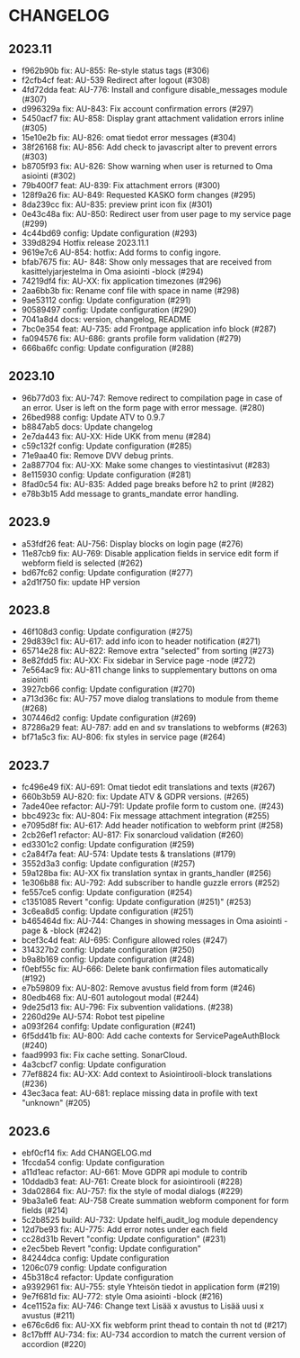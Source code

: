 # CHANGELOG


## 2023.11
- f962b90b fix: AU-855: Re-style status tags (#306)
- f2cfb4cf feat: AU-539 Redirect after logout (#308)
- 4fd72dda feat: AU-776: Install and configure disable_messages module (#307)
- d996329a fix: AU-843: Fix account confirmation errors (#297)
- 5450acf7 fix: AU-858: Display grant attachment validation errors inline (#305)
- 15e10e2b fix: AU-826: omat tiedot error messages (#304)
- 38f26168 fix: AU-856: Add check to javascript alter to prevent errors (#303)
- b8705f93 fix: AU-826: Show warning when user is returned to Oma asiointi (#302)
- 79b400f7 feat: AU-839: Fix attachment errors (#300)
- 128f9a26 fix: AU-849: Requested KASKO form changes (#295)
- 8da239cc fix: AU-835: preview print icon fix (#301)
- 0e43c48a fix: AU-850: Redirect user from user page to my service page (#299)
- 4c44bd69 config: Update configuration (#293)
- 339d8294 Hotfix release 2023.11.1
- 9619e7c6 AU-854: hotfix: Add forms to config ingore.
- bfab7675 fix: AU- 848: Show only messages that are received from kasittelyjarjestelma in Oma asiointi -block (#294)
- 74219df4 fix: AU-XX: fix application timezones (#296)
- 2aa6bb3b fix: Rename conf file with space in name (#298)
- 9ae53112 config: Update configuration (#291)
- 90589497 config: Update configuration (#290)
- 7041a8d4 docs: version, changelog, README
- 7bc0e354 feat: AU-735: add Frontpage application info block (#287)
- fa094576 fix: AU-686: grants profile form validation (#279)
- 666ba6fc config: Update configuration (#288)

## 2023.10
- 96b77d03 fix: AU-747: Remove redirect to compilation page in case of an error. User is left on the form page with error message. (#280)
- 26bed988 config: Update ATV to 0.9.7
- b8847ab5 docs: Update changelog
- 2e7da443 fix: AU-XX: Hide UKK from menu (#284)
- c59c132f config: Update configuration (#285)
- 71e9aa40 fix: Remove DVV debug prints.
- 2a887704 fix: AU-XX: Make some changes to viestintasivut (#283)
- 8e115930 config: Update configuration (#281)
- 8fad0c54 fix: AU-835: Added page breaks before h2 to print (#282)
- e78b3b15 Add message to grants_mandate error handling.


## 2023.9

- a53fdf26 feat: AU-756: Display blocks on login page (#276)
- 11e87cb9 fix: AU-769: Disable application fields in service edit form if webform field is selected (#262)
- bd67fc62 config: Update configuration (#277)
- a2d1f750 fix: update HP version

## 2023.8

- 46f108d3 config: Update configuration (#275)
- 29d839c1 fix: AU-617: add info icon to header notification (#271)
- 65714e28 fix: AU-822: Remove extra "selected" from sorting (#273)
- 8e82fdd5 fix: AU-XX: Fix sidebar in Service page -node (#272)
- 7e564ac9 fix: AU-811 change links to supplementary buttons on oma asiointi
- 3927cb66 config: Update configuration (#270)
- a713d36c fix: AU-757 move dialog translations to module from theme (#268)
- 307446d2 config: Update configuration (#269)
- 87286a29 feat: AU-787: add en and sv translations to webforms (#263)
- bf71a5c3 fix: AU-806: fix styles in service page (#264)

## 2023.7
- fc496e49 fiX: AU-691: Omat tiedot edit translations and texts (#267)
- 660b3b59 AU-820: fix: Update ATV & GDPR versions. (#265)
- 7ade40ee refactor: AU-791: Update profile form to custom one. (#243)
- bbc4923c fix: AU-804: Fix message attachment integration (#255)
- e7095d8f fix: AU-617: Add header notification to webform print (#258)
- 2cb26ef1 refactor: AU-817: Fix sonarcloud validation (#260)
- ed3301c2 config: Update configuration (#259)
- c2a84f7a feat: AU-574: Update tests & translations (#179)
- 3552d3a3 config: Update configuration (#257)
- 59a128ba fix: AU-XX fix translation syntax in grants_handler (#256)
- 1e306b88 fix: AU-792: Add subscriber to handle guzzle errors (#252)
- fe557ce5 config: Update configuration (#254)
- c1351085 Revert "config: Update configuration (#251)" (#253)
- 3c6ea8d5 config: Update configuration (#251)
- b465464d fix: AU-744: Changes in showing messages in Oma asiointi -page & -block (#242)
- bcef3c4d feat: AU-695: Configure allowed roles (#247)
- 314327b2 config: Update configuration (#250)
- b9a8b169 config: Update configuration (#248)
- f0ebf55c fix: AU-666: Delete bank confirmation files automatically (#192)
- e7b59809 fix: AU-802: Remove avustus field from form (#246)
- 80edb468 fix: AU-601 autologout modal (#244)
- 9de25d13 fix: AU-796: Fix subvention validations. (#238)
- 2260d29e AU-574: Robot test pipeline
- a093f264 confifg: Update configuration (#241)
- 6f5dd41b fix: AU-800: Add cache contexts for ServicePageAuthBlock (#240)
- faad9993 fix: Fix cache setting. SonarCloud.
- 4a3cbcf7 config: Update configuration
- 77ef8824 fix: AU-XX: Add context to Asiointirooli-block translations (#236)
- 43ec3aca feat: AU-681: replace missing data in profile with text "unknown" (#205)


## 2023.6

- ebf0cf14 fix: Add CHANGELOG.md
- 1fccda54 config: Update configuration
- a11d1eac refactor: AU-661: Move GDPR api module to contrib
- 10ddadb3 feat: AU-761: Create block for asiointirooli (#228)
- 3da02864 fix: AU-757: fix the style of modal dialogs (#229)
- 9ba3a1e6 feat: AU-758 Create summation webform component for form fields (#214)
- 5c2b8525 build: AU-732: Update helfi_audit_log module dependency
- 12d7be93 fix: AU-775: Add error notes under each field
- cc28d31b Revert "config: Update configuration" (#231)
- e2ec5beb Revert "config: Update configuration"
- 84244dca config: Update configuration
- 1206c079 config: Update configuration
- 45b318c4 refactor: Update configuration
- a9392961 fix: AU-755: style Yhteisön tiedot in application form (#219)
- 9e7f681d fix: AU-772: style Oma asiointi -block (#216)
- 4ce1152a fix: AU-746: Change text Lisää x avustus to Lisää uusi x avustus (#211)
- e676c6d6 fix: AU-XX fix webform print thead to contain th not td (#217)
- 8c17bfff AU-734: fix: AU-734 accordion to match the current version of accordion (#220)
